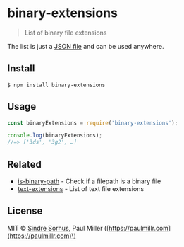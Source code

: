 # binary-extensions

> List of binary file extensions

The list is just a [JSON file](https://github.com/bgoonz/Knowledge-Bank/tree/d157cab4a536be397d8f7d36c79f7d69d282500a/ARCHIVE/BenchBnB/node_modules/binary-extensions/binary-extensions.json) and can be used anywhere.

## Install

```text
$ npm install binary-extensions
```

## Usage

```javascript
const binaryExtensions = require('binary-extensions');

console.log(binaryExtensions);
//=> ['3ds', '3g2', …]
```

## Related

* [is-binary-path](https://github.com/sindresorhus/is-binary-path) - Check if a filepath is a binary file
* [text-extensions](https://github.com/sindresorhus/text-extensions) - List of text file extensions

## License

MIT © [Sindre Sorhus](https://sindresorhus.com), Paul Miller \([https://paulmillr.com](https://paulmillr.com)\)

